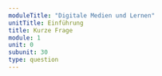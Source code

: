 ```yaml
---
moduleTitle: "Digitale Medien und Lernen"
unitTitle: Einführung
title: Kurze Frage
module: 1
unit: 0
subunit: 30
type: question
---
```

